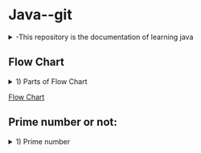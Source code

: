 # Java--git
<details><summary>-This repository is the documentation of learning java
  </summary></details>




## Flow Chart

 
<details><summary>  1) Parts of Flow Chart </summary> <ul>
    <li>Start/Stop</li>
    <li>Input/Output</li>
    <li>Processing</li>
    <li>Condition</li>
    
  </ul></details>

  [Flow Chart](https://i0.wp.com/indiafreenotes.com/wp-content/uploads/2020/03/topic-5.jpg?resize=682%2C1080&ssl=1)

  ## Prime number or not:
<details><summary>1) Prime number</summary>
  <ul>
    <li> If number is 7</li>
    <li> Divisible by 7 and 1</li>
    <li>use modulo operator %</li>
    <li> gives remainder</li>

</ul></details>


